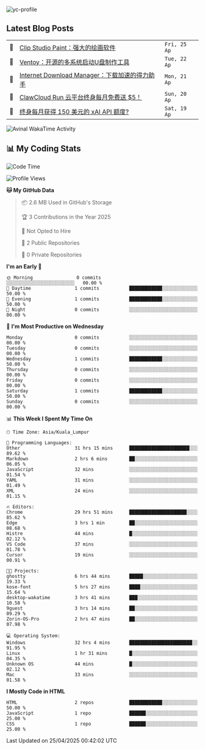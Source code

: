 ![yc-profile](./resource/profile-banner.gif)
<!-- BLOG-POSTS:START -->
## Latest Blog Posts

<table>
<tr>
  <td>📝</td>
  <td><a href='https://ninblog.ycstation.work/post/25042501/'>Clip Studio Paint：强大的绘画软件</a></td>
  <td><code>Fri, 25 Ap</code></td>
</tr>
<tr>
  <td>📝</td>
  <td><a href='https://ninblog.ycstation.work/post/25042201/'>Ventoy：开源的多系统启动U盘制作工具</a></td>
  <td><code>Tue, 22 Ap</code></td>
</tr>
<tr>
  <td>📝</td>
  <td><a href='https://ninblog.ycstation.work/post/25042101/'>Internet Download Manager：下载加速的得力助手</a></td>
  <td><code>Mon, 21 Ap</code></td>
</tr>
<tr>
  <td>📝</td>
  <td><a href='https://ninblog.ycstation.work/post/25042001/'>ClawCloud Run 云平台终身每月免费送 $5！</a></td>
  <td><code>Sun, 20 Ap</code></td>
</tr>
<tr>
  <td>📝</td>
  <td><a href='https://ninblog.ycstation.work/post/25041901/'>终身每月获得 150 美元的 xAI API 额度?</a></td>
  <td><code>Sat, 19 Ap</code></td>
</tr>
</table>

<!-- BLOG-POSTS:END -->

<img
  src="https://github.com/9guest/9guest/blob/main/images/stat.svg"
  alt="Avinal WakaTime Activity"
/>

## 📊 My Coding Stats

<!--START_SECTION:waka-->
![Code Time](http://img.shields.io/badge/Code%20Time-31%20hrs%2032%20mins-blue)

![Profile Views](http://img.shields.io/badge/Profile%20Views-107-blue)

**🐱 My GitHub Data** 

> 📦 2.6 MB Used in GitHub's Storage 
 > 
> 🏆 3 Contributions in the Year 2025
 > 
> 🚫 Not Opted to Hire
 > 
> 📜 2 Public Repositories 
 > 
> 🔑 0 Private Repositories 
 > 
**I'm an Early 🐤** 

```text
🌞 Morning                0 commits           ░░░░░░░░░░░░░░░░░░░░░░░░░   00.00 % 
🌆 Daytime                1 commits           ████████████░░░░░░░░░░░░░   50.00 % 
🌃 Evening                1 commits           ████████████░░░░░░░░░░░░░   50.00 % 
🌙 Night                  0 commits           ░░░░░░░░░░░░░░░░░░░░░░░░░   00.00 % 
```
📅 **I'm Most Productive on Wednesday** 

```text
Monday                   0 commits           ░░░░░░░░░░░░░░░░░░░░░░░░░   00.00 % 
Tuesday                  0 commits           ░░░░░░░░░░░░░░░░░░░░░░░░░   00.00 % 
Wednesday                1 commits           ████████████░░░░░░░░░░░░░   50.00 % 
Thursday                 0 commits           ░░░░░░░░░░░░░░░░░░░░░░░░░   00.00 % 
Friday                   0 commits           ░░░░░░░░░░░░░░░░░░░░░░░░░   00.00 % 
Saturday                 1 commits           ████████████░░░░░░░░░░░░░   50.00 % 
Sunday                   0 commits           ░░░░░░░░░░░░░░░░░░░░░░░░░   00.00 % 
```


📊 **This Week I Spent My Time On** 

```text
🕑︎ Time Zone: Asia/Kuala_Lumpur

💬 Programming Languages: 
Other                    31 hrs 15 mins      ██████████████████████░░░   89.62 % 
Markdown                 2 hrs 6 mins        ██░░░░░░░░░░░░░░░░░░░░░░░   06.05 % 
JavaScript               32 mins             ░░░░░░░░░░░░░░░░░░░░░░░░░   01.54 % 
YAML                     31 mins             ░░░░░░░░░░░░░░░░░░░░░░░░░   01.49 % 
XML                      24 mins             ░░░░░░░░░░░░░░░░░░░░░░░░░   01.15 % 

🔥 Editors: 
Chrome                   29 hrs 51 mins      █████████████████████░░░░   85.62 % 
Edge                     3 hrs 1 min         ██░░░░░░░░░░░░░░░░░░░░░░░   08.68 % 
Histre                   44 mins             █░░░░░░░░░░░░░░░░░░░░░░░░   02.12 % 
VS Code                  37 mins             ░░░░░░░░░░░░░░░░░░░░░░░░░   01.78 % 
Cursor                   19 mins             ░░░░░░░░░░░░░░░░░░░░░░░░░   00.91 % 

🐱‍💻 Projects: 
ghostty                  6 hrs 44 mins       █████░░░░░░░░░░░░░░░░░░░░   19.33 % 
kose-font                5 hrs 27 mins       ████░░░░░░░░░░░░░░░░░░░░░   15.64 % 
desktop-wakatime         3 hrs 41 mins       ███░░░░░░░░░░░░░░░░░░░░░░   10.58 % 
9guest                   3 hrs 14 mins       ██░░░░░░░░░░░░░░░░░░░░░░░   09.29 % 
Zorin-OS-Pro             2 hrs 47 mins       ██░░░░░░░░░░░░░░░░░░░░░░░   07.98 % 

💻 Operating System: 
Windows                  32 hrs 4 mins       ███████████████████████░░   91.95 % 
Linux                    1 hr 31 mins        █░░░░░░░░░░░░░░░░░░░░░░░░   04.35 % 
Unknown OS               44 mins             █░░░░░░░░░░░░░░░░░░░░░░░░   02.12 % 
Mac                      33 mins             ░░░░░░░░░░░░░░░░░░░░░░░░░   01.58 % 
```

**I Mostly Code in HTML** 

```text
HTML                     2 repos             ████████████░░░░░░░░░░░░░   50.00 % 
JavaScript               1 repo              ██████░░░░░░░░░░░░░░░░░░░   25.00 % 
CSS                      1 repo              ██████░░░░░░░░░░░░░░░░░░░   25.00 % 
```




 Last Updated on 25/04/2025 00:42:02 UTC
<!--END_SECTION:waka-->
